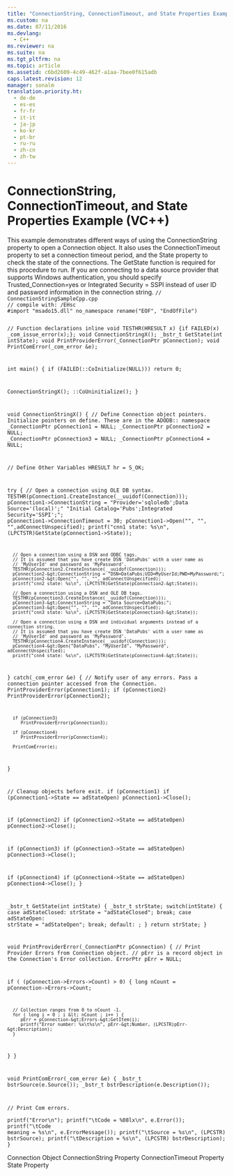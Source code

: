 ```yaml
---
title: "ConnectionString, ConnectionTimeout, and State Properties Example (VC++)"
ms.custom: na
ms.date: 07/11/2016
ms.devlang: 
  - C++
ms.reviewer: na
ms.suite: na
ms.tgt_pltfrm: na
ms.topic: article
ms.assetid: c6bd2609-4c49-462f-a1aa-7bee0f615adb
caps.latest.revision: 12
manager: sonalm
translation.priority.ht: 
  - de-de
  - es-es
  - fr-fr
  - it-it
  - ja-jp
  - ko-kr
  - pt-br
  - ru-ru
  - zh-cn
  - zh-tw
---
```

# ConnectionString, ConnectionTimeout, and State Properties Example (VC++)
<?xml version="1.0" encoding="utf-8"?>
<developerReferenceWithoutSyntaxDocument xmlns="http://ddue.schemas.microsoft.com/authoring/2003/5" xmlns:xlink="http://www.w3.org/1999/xlink" xmlns:xsi="http://www.w3.org/2001/XMLSchema-instance" xsi:schemaLocation="http://ddue.schemas.microsoft.com/authoring/2003/5 http://dduestorage.blob.core.windows.net/ddueschema/developer.xsd">
  <introduction>
    <para>This example demonstrates different ways of using the <legacyLink xlink:href="3be75b75-4d36-4479-ab64-9a456869252a">ConnectionString</legacyLink> property to open a <legacyLink xlink:href="ef6b1824-5b12-43db-89d7-8f3d13896d4d">Connection</legacyLink> object. It also uses the <legacyLink xlink:href="8904a403-1383-4b4b-b53d-5c01d6f5deac">ConnectionTimeout</legacyLink> property to set a connection timeout period, and the <legacyLink xlink:href="0b993bac-2653-40b1-bcbb-5b57b6aae2bf">State</legacyLink> property to check the state of the connections. The GetState function is required for this procedure to run.</para>
    <alert class="note">
      <para>If you are connecting to a data source provider that supports Windows authentication, you should specify <languageKeyword>Trusted_Connection=yes</languageKeyword> or <languageKeyword>Integrated Security = SSPI</languageKeyword> instead of user ID and password information in the connection string.</para>
    </alert>
    <code>// ConnectionStringSampleCpp.cpp
// compile with: /EHsc
#import "msado15.dll" no_namespace rename("EOF", "EndOfFile")

// Function declarations
inline void TESTHR(HRESULT x) {if FAILED(x) _com_issue_error(x);};
void ConnectionStringX();
_bstr_t GetState(int intState); 
void PrintProviderError(_ConnectionPtr pConnection);
void PrintComError(_com_error &amp;e);

int main() {
   if (FAILED(::CoInitialize(NULL)))
      return 0;

   ConnectionStringX();
   ::CoUninitialize();
}

void ConnectionStringX() {
   // Define Connection object pointers.  Initialize pointers on define.  These are in the ADODB::  namespace
   _ConnectionPtr pConnection1 = NULL;
   _ConnectionPtr pConnection2 = NULL;
   _ConnectionPtr pConnection3 = NULL;
   _ConnectionPtr pConnection4 = NULL;

   // Define Other Variables
   HRESULT hr = S_OK;

   try {
      // Open a connection using OLE DB syntax.
      TESTHR(pConnection1.CreateInstance(__uuidof(Connection)));
      pConnection1-&gt;ConnectionString = "Provider='sqloledb';Data Source='(local)';"
         "Initial Catalog='Pubs';Integrated Security='SSPI';";
      pConnection1-&gt;ConnectionTimeout = 30;
      pConnection1-&gt;Open("", "", "",adConnectUnspecified);
      printf("cnn1 state: %s\n", (LPCTSTR)GetState(pConnection1-&gt;State));

      // Open a connection using a DSN and ODBC tags.
      // It is assumed that you have create DSN 'DataPubs' with a user name as 
      // 'MyUserId' and password as 'MyPassword'.
      TESTHR(pConnection2.CreateInstance(__uuidof(Connection)));
      pConnection2-&gt;ConnectionString = "DSN=DataPubs;UID=MyUserId;PWD=MyPassword;";
      pConnection2-&gt;Open("", "", "", adConnectUnspecified);
      printf("cnn2 state: %s\n", (LPCTSTR)GetState(pConnection2-&gt;State));

      // Open a connection using a DSN and OLE DB tags.
      TESTHR(pConnection3.CreateInstance(__uuidof(Connection)));
      pConnection3-&gt;ConnectionString = "Data Source=DataPubs;";
      pConnection3-&gt;Open("", "", "", adConnectUnspecified);
      printf("cnn3 state: %s\n", (LPCTSTR)GetState(pConnection3-&gt;State));

      // Open a connection using a DSN and individual arguments instead of a connection string.
      // It is assumed that you have create DSN 'DataPubs' with a user name as 
      // 'MyUserId' and password as 'MyPassword'.
      TESTHR(pConnection4.CreateInstance(__uuidof(Connection)));
      pConnection4-&gt;Open("DataPubs", "MyUserId", "MyPassword", adConnectUnspecified);
      printf("cnn4 state: %s\n", (LPCTSTR)GetState(pConnection4-&gt;State));
   }
   catch(_com_error &amp;e) {
      // Notify user of any errors.  Pass a connection pointer accessed from the Connection.
      PrintProviderError(pConnection1);
      if (pConnection2)
         PrintProviderError(pConnection2);

      if (pConnection3)
         PrintProviderError(pConnection3);

      if (pConnection4)
         PrintProviderError(pConnection4);

      PrintComError(e);
   }

   // Cleanup objects before exit.
   if (pConnection1)
      if (pConnection1-&gt;State == adStateOpen)
         pConnection1-&gt;Close();

   if (pConnection2)
      if (pConnection2-&gt;State == adStateOpen)
         pConnection2-&gt;Close();

   if (pConnection3)
      if (pConnection3-&gt;State == adStateOpen)
         pConnection3-&gt;Close();

   if (pConnection4)
      if (pConnection4-&gt;State == adStateOpen)
         pConnection4-&gt;Close();
}

_bstr_t GetState(int intState) {
   _bstr_t strState; 
   switch(intState) {
   case adStateClosed:
      strState = "adStateClosed";
      break;
   case adStateOpen:
      strState = "adStateOpen";
      break;
   default:
      ;
   }
   return strState;
}

void PrintProviderError(_ConnectionPtr pConnection) {
   // Print Provider Errors from Connection object.
   // pErr is a record object in the Connection's Error collection.
   ErrorPtr  pErr = NULL;

   if ( (pConnection-&gt;Errors-&gt;Count) &gt; 0) {
      long nCount = pConnection-&gt;Errors-&gt;Count;

      // Collection ranges from 0 to nCount -1.
      for ( long i = 0 ; i &lt; nCount ; i++ ) {
         pErr = pConnection-&gt;Errors-&gt;GetItem(i);
         printf("Error number: %x\t%s\n", pErr-&gt;Number, (LPCSTR)pErr-&gt;Description);
      }
   }
}

void PrintComError(_com_error &amp;e) {
   _bstr_t bstrSource(e.Source());
   _bstr_t bstrDescription(e.Description());

   // Print Com errors.  
   printf("Error\n");
   printf("\tCode = %08lx\n", e.Error());
   printf("\tCode meaning = %s\n", e.ErrorMessage());
   printf("\tSource = %s\n", (LPCSTR) bstrSource);
   printf("\tDescription = %s\n", (LPCSTR) bstrDescription);
}</code>
  </introduction>
  <relatedTopics>
<link xlink:href="ef6b1824-5b12-43db-89d7-8f3d13896d4d">Connection Object</link>
<link xlink:href="3be75b75-4d36-4479-ab64-9a456869252a">ConnectionString Property</link>
<link xlink:href="8904a403-1383-4b4b-b53d-5c01d6f5deac">ConnectionTimeout Property</link>
<link xlink:href="0b993bac-2653-40b1-bcbb-5b57b6aae2bf">State Property</link>
</relatedTopics>
</developerReferenceWithoutSyntaxDocument>